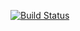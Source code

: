 [![Build Status](https://travis-ci.com/DedkovEA/lab_3.svg?branch=master)](https://travis-ci.com/DedkovEA/lab_3)